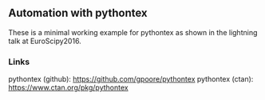 ## Automation with pythontex

These is a minimal working example for pythontex as shown in the lightning talk at EuroScipy2016.

### Links
pythontex (github): https://github.com/gpoore/pythontex
pythontex (ctan): https://www.ctan.org/pkg/pythontex

